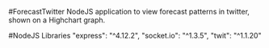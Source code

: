 #ForecastTwitter
NodeJS application to view forecast patterns in twitter, shown on a Highchart graph.

#NodeJS Libraries
"express": "^4.12.2",
"socket.io": "^1.3.5",
"twit": "^1.1.20"
